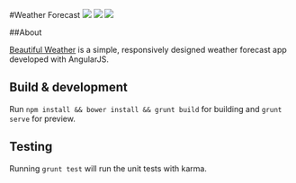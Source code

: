 #Weather Forecast [![](https://travis-ci.org/brahalla/BeautifulWeather.svg?branch=master)](https://travis-ci.org/brahalla/BeautifulWeather) [![](https://coveralls.io/repos/brahalla/BeautifulWeather/badge.svg?branch=master&service=github)](https://coveralls.io/github/brahalla/BeautifulWeather?branch=master) [![](https://badges.gitter.im/brahalla/BeautifulWeather.svg)](https://gitter.im/brahalla/BeautifulWeather?utm_source=badge&utm_medium=badge&utm_campaign=pr-badge&utm_content=badge)

##About

[Beautiful Weather](http://weather.danielcottone.com/) is a simple, responsively designed weather forecast app developed with AngularJS.

## Build & development

Run `npm install && bower install && grunt build` for building and `grunt serve` for preview.

## Testing

Running `grunt test` will run the unit tests with karma.
